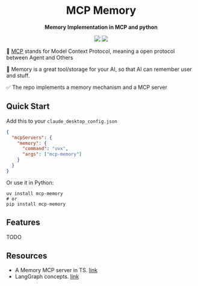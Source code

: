 <div align="center">
  <h1>MCP Memory</h1>
  <p><strong>Memory Implementation in MCP and python</strong></p>
  <p>
    <img src="https://img.shields.io/badge/python->=3.11-blue">
    <a href="https://pypi.org/project/mcp-memory/">
      <img src="https://img.shields.io/pypi/v/mcp-memory.svg">
    </a>
  </p>
</div>



🤔 [MCP](https://github.com/modelcontextprotocol) stands for Model Context Protocol, meaning a open protocol between Agent and Others

🧠 Memory is a great tool/storage for your AI, so that AI can remember user and stuff.

✅ The repo implements a memory mechanism and a MCP server



## Quick Start

Add this to your `claude_desktop_config.json`

```json
{
  "mcpServers": {
    "memory": {
      "command": "uvx",
      "args": ["mcp-memory"]
    }
  }
}
```

Or use it in Python:

```shell
uv install mcp-memory
# or
pip install mcp-memory
```



## Features

TODO



## Resources

- A Memory MCP server in TS. [link](https://github.com/modelcontextprotocol/servers/tree/main/src/memory)
- LangGraph concepts. [link](https://langchain-ai.github.io/langgraph/concepts/memory/)